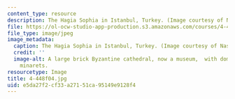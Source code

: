 ```yaml
---
content_type: resource
description: The Hagia Sophia in Istanbul, Turkey. (Image courtesy of Nasser Rabbat.)
file: https://ol-ocw-studio-app-production.s3.amazonaws.com/courses/4-448-analysis-of-historic-structures-fall-2004/e5da27f2cf33a27151ca95149e9128f4_4-448f04.jpg
file_type: image/jpeg
image_metadata:
  caption: The Hagia Sophia in Istanbul, Turkey. (Image courtesy of Nasser Rabbat.)
  credit: ''
  image-alt: A large brick Byzantine cathedral, now a museum,  with dome and four
    minarets.
resourcetype: Image
title: 4-448f04.jpg
uid: e5da27f2-cf33-a271-51ca-95149e9128f4
---
```

